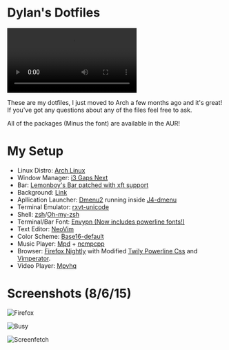 # Dylan's Dotfiles

![Webm](https://raw.githubusercontent.com/therealvdeadline/dotfiles/master/screenshots/desktop.webm)

These are my dotfiles, I just moved to Arch a few months ago and it's great! If you've got any questions about any of the files  feel free to ask.

All of the packages (Minus the font) are available in the AUR!

# My Setup

* Linux Distro: [Arch Linux](https://www.archlinux.org/)
* Window Manager: [i3 Gaps Next](https://github.com/Airblader/i3)
* Bar: [Lemonboy's Bar patched with xft support](https://github.com/krypt-n/bar)
* Background: [Link](https://github.com/dylanaraps/dotfiles/raw/master/wallpapers/22.jpe)
* Apllication Launcher: [Dmenu2](https://github.com/mrshankly/dmenu2) running inside [J4-dmenu](https://github.com/enkore/j4-dmenu-desktop)
* Terminal Emulator: [rxvt-unicode](http://software.schmorp.de/pkg/rxvt-unicode.html)
* Shell: [zsh](http://www.zsh.org/)/[Oh-my-zsh](http://ohmyz.sh/)
* Terminal/Bar Font: [Envypn (Now includes powerline fonts!)](http://ywstd.fr/me/#envypn)
* Text Editor: [NeoVim](https://github.com/neovim/neovim)
* Color Scheme: [Base16-default](https://chriskempson.github.io/base16)
* Music Player: [Mpd](http://www.musicpd.org/) + [ncmpcpp](http://ncmpcpp.rybczak.net/)
* Browser: [Firefox Nightly](https://nightly.mozilla.org/) with Modified [Twily Powerline Css](https://userstyles.org/styles/102262/twily-s-powerline-firefox-css) and [Vimperator](https://github.com/vimperator/vimperator-labs).
* Video Player: [Mpvhq](https://github.com/haasn/mpvhq)

# Screenshots (8/6/15)

![Firefox](https://raw.githubusercontent.com/therealvdeadline/dotfiles/master/screenshots/firefox.png)

![Busy](https://raw.githubusercontent.com/therealvdeadline/dotfiles/master/screenshots/vim.png)

![Screenfetch](https://raw.githubusercontent.com/therealvdeadline/dotfiles/master/screenshots/screenfetch.png)


